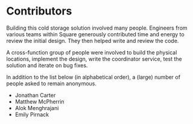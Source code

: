 # Contributors

Building this cold storage solution involved many people. Engineers from various teams within Square generously
contributed time and energy to review the initial design. They then helped write and review the code.

A cross-function group of people were involved to build the physical locations, implement the design, write the
coordinator service, test the solution and iterate on bug fixes.

In addition to the list below (in alphabetical order), a (large) number of people asked to remain anonymous.

* Jonathan Carter
* Matthew McPherrin
* Alok Menghrajani
* Emily Pirnack
